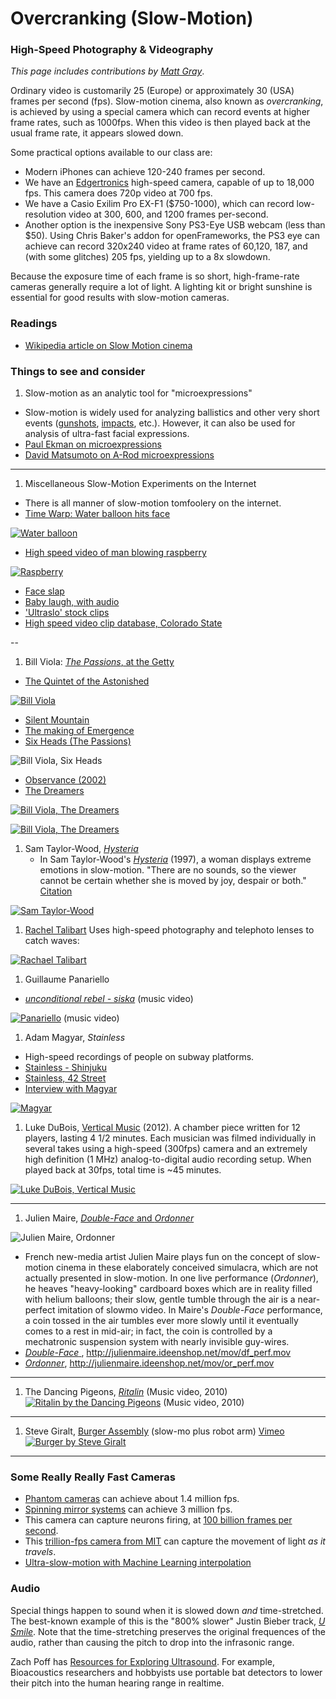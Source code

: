# Overcranking (Slow-Motion)

### High-Speed Photography & Videography
*This page includes contributions by [Matt Gray](http://www.northeastern.edu/camd/theatre/people/matt-gray/)*. 

Ordinary video is customarily 25 (Europe) or approximately 30 (USA) frames per second (fps). Slow-motion cinema, also known as *overcranking*, is achieved by using a special camera which can record events at higher frame rates, such as 1000fps. When this video is then played back at the usual frame rate, it appears slowed down. 

Some practical options available to our class are: 
* Modern iPhones can achieve 120-240 frames per second.
* We have an [Edgertronics](http://edgertronic.com/) high-speed camera, capable of up to 18,000 fps. This camera does 720p video at 700 fps. 
* We have a Casio Exilim Pro EX-F1 ($750-1000), which can record low-resolution video at 300, 600, and 1200 frames per-second. 
* Another option is the inexpensive Sony PS3-Eye USB webcam (less than $50). Using Chris Baker's addon for openFrameworks, the PS3 eye can achieve can record 320x240 video at frame rates of 60,120, 187, and (with some glitches) 205 fps, yielding up to a 8x slowdown.

Because the exposure time of each frame is so short, high-frame-rate cameras generally require a lot of light. A lighting kit or bright sunshine is essential for good results with slow-motion cameras. 

### Readings

* [Wikipedia article on Slow Motion cinema](https://en.wikipedia.org/wiki/Slow_motion)

### Things to see and consider
1. Slow-motion as an analytic tool for "microexpressions"
  * Slow-motion is widely used for analyzing ballistics and other very short events ([gunshots](https://www.youtube.com/watch?v=7y9apnbI6GA), [impacts](https://www.youtube.com/watch?v=QfDoQwIAaXg), etc.). However, it can also be used for analysis of ultra-fast facial expressions.
  * [Paul Ekman on microexpressions](https://www.youtube.com/watch?v=EXm6YbXxSYk)
  * [David Matsumoto on A-Rod microexpressions](https://www.youtube.com/watch?v=bu3ayOWHX0w)

---

1. Miscellaneous Slow-Motion Experiments on the Internet
  * There is all manner of slow-motion tomfoolery on the internet. 
  * [Time Warp: Water balloon hits face](https://www.youtube.com/watch?v=90VyvOhPmA0)

[![Water balloon](images/Water_Balloon_Face.gif)](https://www.youtube.com/watch?v=90VyvOhPmA0) 

  * [High speed video of man blowing raspberry](https://www.youtube.com/watch?v=cWGn6_EH2gM)

[![Raspberry](images/raspberry.gif)](https://www.youtube.com/watch?v=cWGn6_EH2gM) 
 
  * [Face slap](https://www.youtube.com/watch?v=7AXB8nGq5jc)
  * [Baby laugh, with audio](https://www.youtube.com/watch?v=8igSA8HdR_Q)
  * ['Ultraslo' stock clips](http://www.ultraslo.com/)
  * [High speed video clip database, Colorado State](http://high_speed_video.colostate.edu/)

--

1. Bill Viola: [*The Passions*, at the Getty](http://www.getty.edu/art/exhibitions/viola/art.html)
  * [The Quintet of the Astonished](https://www.youtube.com/watch?v=MR9av-I35ME)

[![Bill Viola](images/viola.jpg)](https://www.youtube.com/watch?v=MR9av-I35ME)

  * [Silent Mountain](https://www.youtube.com/watch?v=e2Eam0GMjZg)
  * [The making of Emergence](https://www.youtube.com/watch?v=hx5Cu7U-Fkg)
  * [Six Heads (The Passions)](https://www.youtube.com/watch?v=x1mGaf1lElo)

![Bill Viola, Six Heads](images/Six_Heads_Bill_Viola_2000.gif)
 
  * [Observance (2002)](https://www.youtube.com/watch?v=aiz19J-wVnE)
  * [The Dreamers](https://www.youtube.com/watch?v=mJpv4Z1X3CY)

[![Bill Viola, The Dreamers](images/The_Dreamers_Bill_Viola_1.gif)](https://www.youtube.com/watch?v=mJpv4Z1X3CY)

[![Bill Viola, The Dreamers](images/The_Dreamers_Bill_Viola_2.gif)](https://www.youtube.com/watch?v=mJpv4Z1X3CY)


1. Sam Taylor-Wood, [*Hysteria*](https://www.youtube.com/watch?v=33PZhpay8gM)
	* In Sam Taylor-Wood's [*Hysteria*](https://www.youtube.com/watch?v=33PZhpay8gM) (1997), a woman displays extreme emotions in slow-motion. "There are no sounds, so the viewer cannot be certain whether she is moved by joy, despair or both." [Citation](http://www.absolutearts.com/artsnews/2002/01/25/29597.html)

[![Sam Taylor-Wood](images/taylor-wood.jpg)](https://www.youtube.com/watch?v=33PZhpay8gM)


1. [Rachel Talibart](https://www.rachaeltalibart.com/) Uses high-speed photography and telephoto lenses to catch waves: 

[![Rachael Talibart](images/highspeed-telephoto-waves.jpg)](https://www.wired.com/story/wave-photography/)


1. Guillaume Panariello
  * [*unconditional rebel - siska*](https://vimeo.com/118738368) (music video)

[![Panariello](images/panariello.jpg)](https://vimeo.com/118738368) (music video)

1. Adam Magyar, *Stainless*
  * High-speed recordings of people on subway platforms. 
  * [Stainless - Shinjuku](https://vimeo.com/77489382)
  * [Stainless, 42 Street](https://vimeo.com/83664407)
  * [Interview with Magyar](https://medium.com/matter/einsteins-camera-88aa8a185898)
  
[![Magyar](images/magyar.jpg)](https://vimeo.com/83664407)
  
1. Luke DuBois, [Vertical Music](https://vimeo.com/41507465) (2012). A chamber piece written for 12 players, lasting 4 1/2 minutes. Each musician was filmed individually in several takes using a high-speed (300fps) camera and an extremely high definition (1 MHz) analog-to-digital audio recording setup. When played back at 30fps, total time is ~45 minutes.

[![Luke DuBois, Vertical Music](images/dubois-slowmo.jpg)](https://vimeo.com/41507465) 

---

1. Julien Maire, [*Double-Face* and *Ordonner*](http://julienmaire.ideenshop.net/project3.shtml)

![Julien Maire, Ordonner](images/julien_maire_1.jpg)

  * French new-media artist Julien Maire plays fun on the concept of slow-motion cinema in these elaborately conceived simulacra, which are not actually presented in slow-motion. In one live performance (*Ordonner*), he heaves "heavy-looking" cardboard boxes which are in reality filled with helium balloons; their slow, gentle tumble through the air is a near-perfect imitation of slowmo video. In Maire's *Double-Face* performance, a coin tossed in the air tumbles ever more slowly until it eventually comes to a rest in mid-air; in fact, the coin is controlled by a mechatronic suspension system with nearly invisible guy-wires.
  * [*Double-Face* ](images/julien_maire_df_perf.mov), http://julienmaire.ideenshop.net/mov/df_perf.mov
  * [*Ordonner*](images/julien_maire_or_perf.mov), http://julienmaire.ideenshop.net/mov/or_perf.mov

---

1. The Dancing Pigeons, [*Ritalin*](https://vimeo.com/13639493) (Music video, 2010)
[![Ritalin by the Dancing Pigeons](images/ritalin.jpg)](https://vimeo.com/13639493) (Music video, 2010)

---

1. Steve Giralt, [Burger Assembly](http://nofilmschool.com/2016/08/how-capture-slow-mo-burger-drop-robots-phantom-flex4k-camera) (slow-mo plus robot arm) [Vimeo](https://vimeo.com/178939743)
[![Burger by Steve Giralt](images/burger.jpg)](https://vimeo.com/178939743)

---

### Some Really Really Fast Cameras

* [Phantom cameras](http://www.visionresearch.com/Products/High-Speed-Cameras/) can achieve about 1.4 million fps. 
* [Spinning mirror systems](http://www.stanfordcomputeroptics.com/applications/physics/rotating-mirror-camera.html) can achieve 3 million fps. 
* This camera can capture neurons firing, at [100 billion frames per second](http://www.livescience.com/55296-high-speed-camera-captures-neurons-firing.html).
* This [trillion-fps camera from MIT](http://video.mit.edu/watch/visualizing-video-at-the-speed-of-light-one-trillion-frames-per-second-9742/) can capture the movement of light *as it travels*. 
* [Ultra-slow-motion with Machine Learning interpolation](https://www.youtube.com/watch?v=MjViy6kyiqs)

### Audio 

Special things happen to sound when it is slowed down *and* time-stretched. The best-known example of this is the "800% slower" Justin Bieber track, *[U Smile](http://knowyourmeme.com/memes/800-slower-time-stretch)*. Note that the time-stretching preserves the original frequences of the audio, rather than causing the pitch to drop into the infrasonic range. 


Zach Poff has [Resources for Exploring Ultrasound](https://www.zachpoff.com/resources/exploring-ultrasound/). For example, Bioacoustics researchers and hobbyists use portable bat detectors to lower their pitch into the human hearing range in realtime. 